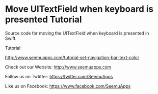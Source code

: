 Move UITextField when keyboard is presented Tutorial
=========================

Source code for moving the UITextField when keyboard is presented in Swift.

Tutorial:

http://www.seemuapps.com/tutorial-set-navigation-bar-text-color

Check out our Website: http://www.seemuapps.com

Follow us on Twtitter: https://twitter.com/SeemuApps

Like us on Facebook: https://www.facebook.com/SeemuApps
